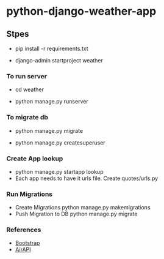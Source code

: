 # python-django-weather-app

## Stpes
- pip install -r requirements.txt

- django-admin startproject weather

### To run server
- cd weather

- python manage.py runserver

### To migrate db
- python manage.py migrate

- python manage.py createsuperuser


### Create App lookup
- python manage.py startapp lookup
- Each app needs to have it urls file. Create quotes/urls.py

### Run Migrations
- Create Migrations
python manage.py makemigrations
- Push Migration to DB
python manage.py migrate


### References
- [Bootstrap](https://getbootstrap.com/docs/5.2/getting-started/introduction/)
- [AirAPI](https://docs.airnowapi.org/)
